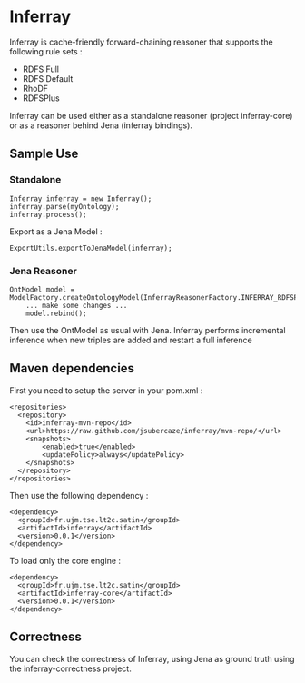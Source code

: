 Inferray
========

Inferray is cache-friendly forward-chaining reasoner that supports the following rule sets : 
* RDFS Full
* RDFS Default
* RhoDF
* RDFSPlus

Inferray can be used either as a standalone reasoner (project inferray-core) or as a reasoner behind Jena (inferray bindings).

## Sample Use

### Standalone

    Inferray inferray = new Inferray();
    inferray.parse(myOntology);
    inferray.process();
    
Export as a Jena Model : 

    ExportUtils.exportToJenaModel(inferray);
    
### Jena Reasoner

    OntModel model = ModelFactory.createOntologyModel(InferrayReasonerFactory.INFERRAY_RDFSPLUS);
		... make some changes ...
		model.rebind();
				
Then use the OntModel as usual with Jena. Inferray performs incremental inference when new triples are added and restart
a full inference 

## Maven dependencies

First you need to setup the server in your pom.xml :


    <repositories>
      <repository>
        <id>inferray-mvn-repo</id>
        <url>https://raw.github.com/jsubercaze/inferray/mvn-repo/</url>
        <snapshots>
            <enabled>true</enabled>
            <updatePolicy>always</updatePolicy>
        </snapshots>
      </repository>
    </repositories>

Then use the following dependency :

    <dependency>
      <groupId>fr.ujm.tse.lt2c.satin</groupId>
      <artifactId>inferray</artifactId>
      <version>0.0.1</version>
    </dependency>

To load only the core engine :

    <dependency>
      <groupId>fr.ujm.tse.lt2c.satin</groupId>
      <artifactId>inferray-core</artifactId>
      <version>0.0.1</version>
    </dependency>
    
## Correctness

You can check the correctness of Inferray, using Jena as ground truth using the inferray-correctness project.
